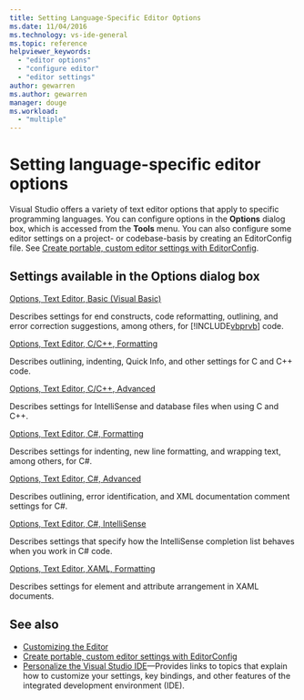 ```yaml
---
title: Setting Language-Specific Editor Options
ms.date: 11/04/2016
ms.technology: vs-ide-general
ms.topic: reference
helpviewer_keywords:
  - "editor options"
  - "configure editor"
  - "editor settings"
author: gewarren
ms.author: gewarren
manager: douge
ms.workload:
  - "multiple"
---
```

# Setting language-specific editor options

Visual Studio offers a variety of text editor options that apply to specific programming languages. You can configure options in the **Options** dialog box, which is accessed from the **Tools** menu. You can also configure some editor settings on a project- or codebase-basis by creating an EditorConfig file. See [Create portable, custom editor settings with EditorConfig](../../ide/create-portable-custom-editor-options.md).

## Settings available in the Options dialog box

 [Options, Text Editor, Basic (Visual Basic)](../../ide/reference/options-text-editor-basic-visual-basic.md)

 Describes settings for end constructs, code reformatting, outlining, and error correction suggestions, among others, for [!INCLUDE[vbprvb](../../code-quality/includes/vbprvb_md.md)] code.

 [Options, Text Editor, C/C++, Formatting](../../ide/reference/options-text-editor-c-cpp-formatting.md)

 Describes outlining, indenting, Quick Info, and other settings for C and C++ code.

 [Options, Text Editor, C/C++, Advanced](../../ide/reference/options-text-editor-c-cpp-advanced.md)

 Describes settings for IntelliSense and database files when using C and C++.

 [Options, Text Editor, C#, Formatting](../../ide/reference/options-text-editor-csharp-formatting.md)

 Describes settings for indenting, new line formatting, and wrapping text, among others, for C#.

 [Options, Text Editor, C#, Advanced](../../ide/reference/options-text-editor-csharp-advanced.md)

 Describes outlining, error identification, and XML documentation comment settings for C#.

 [Options, Text Editor, C#, IntelliSense](../../ide/reference/options-text-editor-csharp-intellisense.md)

 Describes settings that specify how the IntelliSense completion list behaves when you work in C# code.

 [Options, Text Editor, XAML, Formatting](../../ide/reference/options-text-editor-xaml-formatting.md)

 Describes settings for element and attribute arrangement in XAML documents.

## See also

- [Customizing the Editor](../../ide/customizing-the-editor.md)
- [Create portable, custom editor settings with EditorConfig](../../ide/create-portable-custom-editor-options.md)
- [Personalize the Visual Studio IDE](../../ide/personalizing-the-visual-studio-ide.md)&mdash;Provides links to topics that explain how to customize your settings, key bindings, and other features of the integrated development environment (IDE).